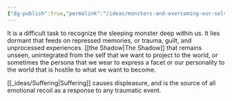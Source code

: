 ```yaml
---
{"dg-publish":true,"permalink":"/ideas/monsters-and-overcoming-our-selves/","tags":["humanity","thoughts","self","monster"],"noteIcon":"","created":"2024-09-22T06:59:17.675+08:00","updated":"2024-12-17T17:57:23.020+08:00"}
---
```



It is a difficult task to recognize the sleeping monster deep within us. It lies dormant that feeds on repressed memories, or trauma, guilt, and unprocessed experiences. [[the Shadow\|The Shadow]]  that remains unseen, unintegrated from the self that we want to project to the world, or sometimes the persona that we wear to express a facet or our personality to the world that is hostile to what we want to become.

[[_ideas/Suffering\|Suffering]] causes displeasure, and is the source of all emotional recoil as a response to any traumatic event.